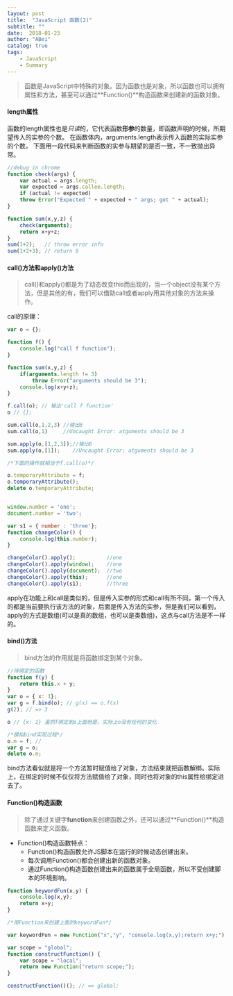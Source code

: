 ```yaml
---
layout: post
title:  "JavaScript 函数(2)"
subtitle: ""
date:  2018-01-23
author: "ABei"
catalog: true
tags: 
    - JavaScript
    - Summary
---
```


> 函数是JavaScript中特殊的对象。因为函数也是对象，所以函数也可以拥有属性和方法，甚至可以通过**Function()**构造函数来创建新的函数对象。

#### length属性

函数的length属性也是*只读*的，它代表函数**形参**的数量，即函数声明的时候，所期望传入的实参的个数。
在函数体内，arguments.length表示传入函数的实际实参的个数。
下面用一段代码来判断函数的实参与期望的是否一致，不一致抛出异常。

```javascript
//debug in chrome
function check(args) {
    var actual = args.length;
    var expected = args.callee.length;
    if (actual != expected)
    throw Error("Expected " + expected + " args; got " + actual);
}

function sum(x,y,z) {
    check(arguments);
    return x+y+z;
}
sum(1+2);   // throw error info
sum(1+2+3); // return 6
```

#### call()方法和apply()方法

> call()和apply()都是为了动态改变this而出现的，当一个object没有某个方法，但是其他的有，我们可以借助call或者apply用其他对象的方法来操作。

call的原理：
```javascript
var o = {};

function f() {
    console.log("call f function");
}

function sum(x,y,z) {
    if(arguments.length != 3)
        throw Error("arguments should be 3");
    console.log(x+y+z);
}

f.call(o); // 输出'call f function'
o // {};

sum.call(o,1,2,3) //输出6
sum.call(o,1)     //Uncaught Error: atguments should be 3

sum.apply(o,[1,2,3]);//输出6
sum.apply(o,[1]);    //Uncaught Error: atguments should be 3

/*下面的操作就相当于f.call(o)*/

o.temporaryAttribute = f;
o.temporaryAttribute();
delete o.temporaryAttribute;


window.number = 'one';
document.number = 'two';

var s1 = { number : 'three'};
function changeColor() {
    console.log(this.number);
}

changeColor().apply();          //one  
changeColor().apply(window);    //one
changeColor().apply(document);  //two
changeColor().apply(this);      //one  
changeColor().apply(s1);        //three
```

apply在功能上和call是类似的，但是传入实参的形式和call有所不同，第一个传入的都是当前要执行该方法的对象，后面是传入方法的实参，但是我们可以看到，apply的方式是数组(可以是真的数组，也可以是类数组)，这点与call方法是不一样的。

#### bind()方法

> bind方法的作用就是将函数绑定到某个对象。

```javascript
//待绑定的函数
function f(y) {
    return this.x + y;
}
var o = { x: 1};
var g = f.bind(o); // g(x) == o.f(x)
g(2); // => 3

o // {x: 1} 虽然f绑定到o上面但是，实际上o没有任何的变化

/*模拟bind实现过程*/
o.m = f; //
var g = o;
delete o.m;
```

bind方法看似就是将一个方法暂时赋值给了对象，方法结束就把函数解绑。实际上，在绑定的时候不仅仅将方法赋值给了对象，同时也将对象的this属性给绑定进去了。

#### Function()构造函数

> 除了通过关键字**function**来创建函数之外，还可以通过**Function()**构造函数来定义函数。

- Function()构造函数特点：
    - Function()构造函数允许JS脚本在运行的时候动态创建出来。
    - 每次调用Function()都会创建出新的函数对象。
    - 通过Function()构造函数创建出来的函数属于全局函数，所以不受创建脚本的环境影响。

```javascript
function keywordFun(x,y) {
    console.log(x,y);
    return x+y;
}

/*用Function来创建上面的keywordFun*/

var keywordFun = new Function("x","y", "console.log(x,y);return x+y;");

var scope = "global";
function constructFunction() {
    var scope = "local";
    return new Function("return scope;");
}

constructFunction()(); // => global;
```